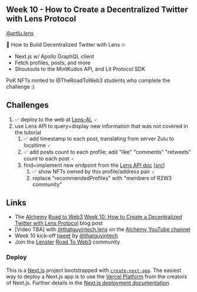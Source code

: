 ## Week 10 - How to Create a Decentralized Twitter with Lens Protocol
[@artlu.lens](https://lenster.xyz/u/artlu.lens)

🥦 How to Build Decentralized Twitter with Lens 🔥

- Next.js w/ Apollo GraphQL client
- Fetch profiles, posts, and more
- Shoutouts to the MintKudos API, and Lit Protocol SDK

PoK NFTs minted to @TheRoadToWeb3 students who complete the challenge :)

## Challenges

1. ✅ deploy to the web at [Lens-AL](https://lens-al.vercel.app/) 🗸
2. use Lens API to query+display new information that was not covered in the tutorial
   1. ✅ add timestamp to each post, translating from server Zulu to localtime 🗸
   2. ✅ add posts count to each profile; add "like" "comments" "retweets" count to each post 🗸
   3. find+implement new endpoint from the [Lens API doc](https://docs.lens.xyz) [[src](https://github.com/aave/lens-api-examples)]
      1. ✅ show NFTs owned by this profile/address pair 🗸
      2. replace "recommendedProfiles" with "members of R2W3 community"

## Links
* The [Alchemy](https://www.alchemy.com/) [Road to Web3](https://docs.alchemy.com/alchemy/road-to-web3/welcome-to-the-road-to-web3) [Week 10: How to Create a Decentralized Twitter with Lens Protocol](https://docs.alchemy.com/alchemy/road-to-web3/weekly-learning-challenges/10.-how-to-create-a-decentralized-twitter-with-lens-protocol) blog post
* [Video TBA] with [@thatguyintech.lens](https://lenster.xyz/u/thatguyintech.lens) on the [Alchemy YouTube channel](https://www.youtube.com/channel/UCtvTdPZWUwW4whk9CLlCBug)
* Week 10 kick-off [tweet](https://twitter.com/thatguyintech/status/1547585019983499268) by [@thatguyintech](https://twitter.com/thatguyintech)
* Join the [Lenster](https://lenster.xyz) [Road To Web3](https://lenster.xyz/communities/0x25c4-0x0c) community

### Deploy

This is a [Next.js](https://nextjs.org/) project bootstrapped with [`create-next-app`](https://github.com/vercel/next.js/tree/canary/packages/create-next-app). The easiest way to deploy a Next.js app is to use the [Vercel Platform](https://vercel.com/new?utm_medium=default-template&filter=next.js&utm_source=create-next-app&utm_campaign=create-next-app-readme) from the creators of Next.js. Further details in the [Next.js deployment documentation](https://nextjs.org/docs/deployment).
